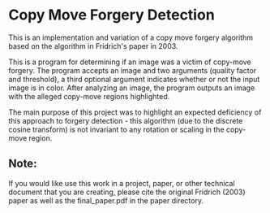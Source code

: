 # Copy Move Forgery Detection
This is an implementation and variation of a copy move forgery algorithm based on the algorithm in Fridrich's paper in 2003. 

This is a program for determining if an image was a victim of copy-move forgery. The program accepts an image and two arguments (quality factor and threshold), a third optional argument indicates whether or not the input image is in color. After analyzing an image, the program outputs an image with the alleged copy-move regions highlighted.

The main purpose of this project was to highlight an expected deficiency of this approach to forgery detection - this algorithm (due to the discrete cosine transform) is not invariant to any rotation or scaling in the copy-move region.

## Note:
If you would like use this work in a project, paper, or other technical document that you are creating, please cite the original Fridrich (2003) paper as well as the final_paper.pdf in the paper directory.
